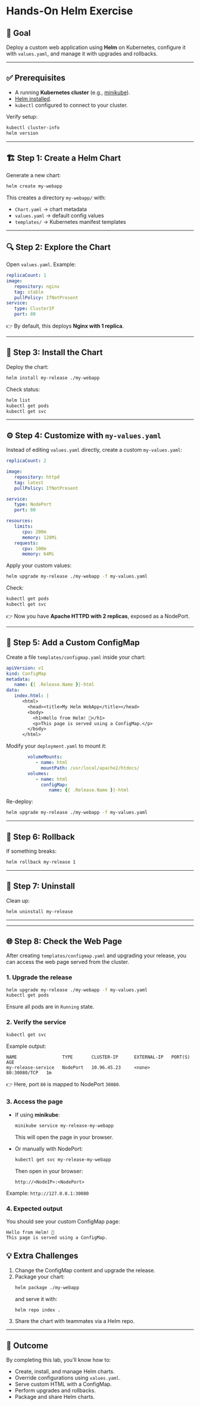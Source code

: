 # Hands-On Helm Exercise

## 📌 Goal
Deploy a custom web application using **Helm** on Kubernetes, configure it with `values.yaml`, and manage it with upgrades and rollbacks.

---

## ✅ Prerequisites
- A running **Kubernetes cluster** (e.g., [minikube](https://minikube.sigs.k8s.io/docs/start/)).
- [Helm installed](https://helm.sh/docs/intro/install/).
- `kubectl` configured to connect to your cluster.

Verify setup:
```bash
kubectl cluster-info
helm version
```

---

## 🏗 Step 1: Create a Helm Chart
Generate a new chart:
```bash
helm create my-webapp
```

This creates a directory `my-webapp/` with:
- `Chart.yaml` → chart metadata
- `values.yaml` → default config values
- `templates/` → Kubernetes manifest templates

---

## 🔍 Step 2: Explore the Chart
Open `values.yaml`. Example:
```yaml
replicaCount: 1
image:
   repository: nginx
   tag: stable
   pullPolicy: IfNotPresent
service:
   type: ClusterIP
   port: 80
```

👉 By default, this deploys **Nginx with 1 replica**.

---

## 🚀 Step 3: Install the Chart
Deploy the chart:
```bash
helm install my-release ./my-webapp
```

Check status:
```bash
helm list
kubectl get pods
kubectl get svc
```

---

## ⚙️ Step 4: Customize with `my-values.yaml`
Instead of editing `values.yaml` directly, create a custom `my-values.yaml`:

```yaml
replicaCount: 2

image:
   repository: httpd
   tag: latest
   pullPolicy: IfNotPresent

service:
   type: NodePort
   port: 80

resources:
   limits:
      cpu: 200m
      memory: 128Mi
   requests:
      cpu: 100m
      memory: 64Mi
```

Apply your custom values:
```bash
helm upgrade my-release ./my-webapp -f my-values.yaml
```

Check:
```bash
kubectl get pods
kubectl get svc
```

👉 Now you have **Apache HTTPD with 2 replicas**, exposed as a NodePort.

---

## 📄 Step 5: Add a Custom ConfigMap
Create a file `templates/configmap.yaml` inside your chart:

```yaml
apiVersion: v1
kind: ConfigMap
metadata:
   name: {{ .Release.Name }}-html
data:
   index.html: |
      <html>
        <head><title>My Helm WebApp</title></head>
        <body>
          <h1>Hello from Helm! 🚀</h1>
          <p>This page is served using a ConfigMap.</p>
        </body>
      </html>
```

Modify your `deployment.yaml` to mount it:

```yaml
        volumeMounts:
           - name: html
             mountPath: /usr/local/apache2/htdocs/
        volumes:
           - name: html
             configMap:
                name: {{ .Release.Name }}-html
```

Re-deploy:
```bash
helm upgrade my-release ./my-webapp -f my-values.yaml
```

---

## 🔄 Step 6: Rollback
If something breaks:
```bash
helm rollback my-release 1
```

---

## 🧹 Step 7: Uninstall
Clean up:
```bash
helm uninstall my-release
```

---


---

## 🌐 Step 8: Check the Web Page

After creating `templates/configmap.yaml` and upgrading your release, you can access the web page served from the cluster.

### 1. Upgrade the release
```bash
helm upgrade my-release ./my-webapp -f my-values.yaml
kubectl get pods
```
Ensure all pods are in `Running` state.

### 2. Verify the service
```bash
kubectl get svc
```
Example output:
```
NAME                 TYPE       CLUSTER-IP      EXTERNAL-IP   PORT(S)        AGE
my-release-service   NodePort   10.96.45.23     <none>        80:30080/TCP   1m
```

👉 Here, port `80` is mapped to NodePort `30080`.

### 3. Access the page
- If using **minikube**:
  ```bash
  minikube service my-release-my-webapp
  ```
  This will open the page in your browser.

- Or manually with NodePort:
  ```bash
  kubectl get svc my-release-my-webapp
  ```
  Then open in your browser:
  ```
  http://<NodeIP>:<NodePort>
  ```

Example: `http://127.0.0.1:30080`

### 4. Expected output
You should see your custom ConfigMap page:

```
Hello from Helm! 🚀
This page is served using a ConfigMap.
```


## 💡 Extra Challenges
1. Change the ConfigMap content and upgrade the release.
2. Package your chart:
   ```bash
   helm package ./my-webapp
   ```
   and serve it with:
   ```bash
   helm repo index .
   ```
3. Share the chart with teammates via a Helm repo.

---

## 🎯 Outcome
By completing this lab, you’ll know how to:
- Create, install, and manage Helm charts.
- Override configurations using `values.yaml`.
- Serve custom HTML with a ConfigMap.
- Perform upgrades and rollbacks.
- Package and share Helm charts.  
